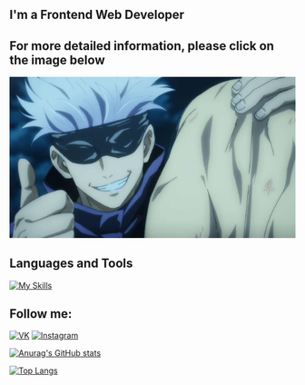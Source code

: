 ## I'm a Frontend Web Developer
## For more detailed information, please click on the image below
[![Header](https://github.com/1yuken/1yuken/blob/main/assets/lolxd.gif)](https://www.youtube.com/watch?v=dQw4w9WgXcQ&ab_channel=RickAstley)


## Languages and Tools

[![My Skills](https://skillicons.dev/icons?i=js,html,css,figma,git,vue,nuxtjs,pinia,tailwind,vite,sass)](https://skillicons.dev)


## Follow me:

[![VK](https://img.shields.io/badge/-VK-090909?style=for-the-badge&logo=VK)](https://vk.com/1yuken)
[![Instagram](https://img.shields.io/badge/-instagram-090909?style=for-the-badge&logo=instagram)](https://www.instagram.com/7yuken)

[![Anurag's GitHub stats](https://github-readme-stats.vercel.app/api?username=1yuken&show_icons=true&theme=dark)](https://github.com/anuraghazra/github-readme-stats)

[![Top Langs](https://github-readme-stats.vercel.app/api/top-langs/?username=1yuken&layout=compact&theme=dark)](https://github.com/anuraghazra/github-readme-stats)
